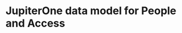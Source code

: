# JupiterOne data model for People and Access

<div class="Sirv" data-effect="zoom" >
    <img data-src="https://equarici.sirv.com/Images/j1-data-model-people.png" />
</div>
